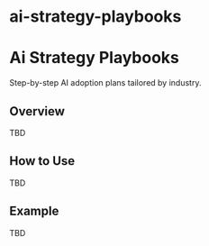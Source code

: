 # ai-strategy-playbooks

# Ai Strategy Playbooks

Step-by-step AI adoption plans tailored by industry.

## Overview
TBD

## How to Use
TBD

## Example
TBD
